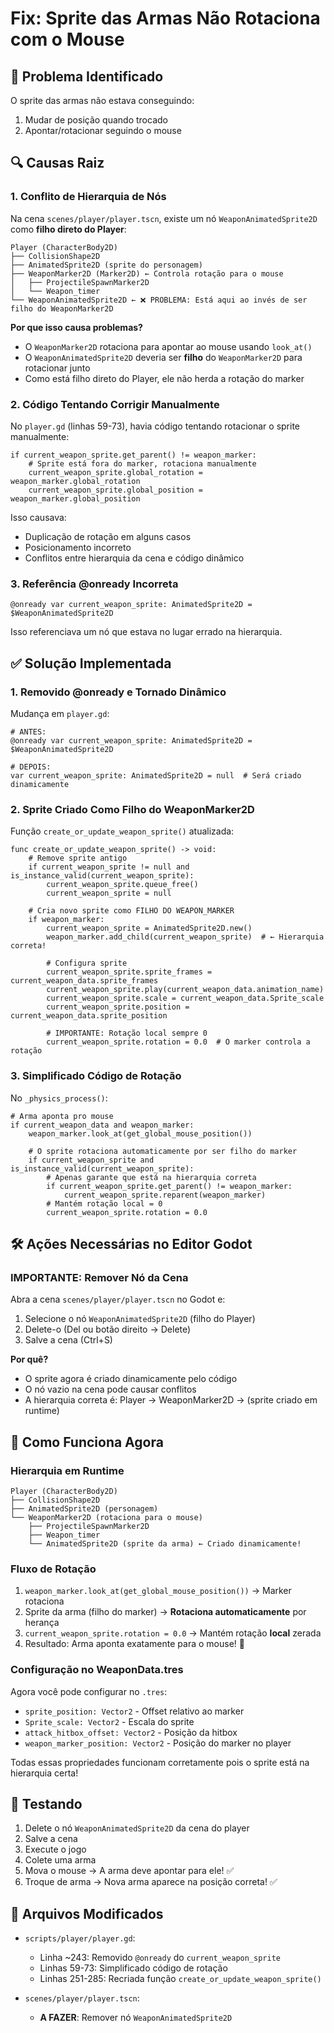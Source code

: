 # Fix: Sprite das Armas Não Rotaciona com o Mouse

## 🐛 Problema Identificado

O sprite das armas não estava conseguindo:
1. Mudar de posição quando trocado
2. Apontar/rotacionar seguindo o mouse

## 🔍 Causas Raiz

### 1. **Conflito de Hierarquia de Nós**
Na cena `scenes/player/player.tscn`, existe um nó `WeaponAnimatedSprite2D` como **filho direto do Player**:
```
Player (CharacterBody2D)
├── CollisionShape2D
├── AnimatedSprite2D (sprite do personagem)
├── WeaponMarker2D (Marker2D) ← Controla rotação para o mouse
│   ├── ProjectileSpawnMarker2D
│   └── Weapon_timer
└── WeaponAnimatedSprite2D ← ❌ PROBLEMA: Está aqui ao invés de ser filho do WeaponMarker2D
```

**Por que isso causa problemas?**
- O `WeaponMarker2D` rotaciona para apontar ao mouse usando `look_at()`
- O `WeaponAnimatedSprite2D` deveria ser **filho** do `WeaponMarker2D` para rotacionar junto
- Como está filho direto do Player, ele não herda a rotação do marker

### 2. **Código Tentando Corrigir Manualmente**
No `player.gd` (linhas 59-73), havia código tentando rotacionar o sprite manualmente:
```gdscript
if current_weapon_sprite.get_parent() != weapon_marker:
    # Sprite está fora do marker, rotaciona manualmente
    current_weapon_sprite.global_rotation = weapon_marker.global_rotation
    current_weapon_sprite.global_position = weapon_marker.global_position
```

Isso causava:
- Duplicação de rotação em alguns casos
- Posicionamento incorreto
- Conflitos entre hierarquia da cena e código dinâmico

### 3. **Referência @onready Incorreta**
```gdscript
@onready var current_weapon_sprite: AnimatedSprite2D = $WeaponAnimatedSprite2D
```

Isso referenciava um nó que estava no lugar errado na hierarquia.

## ✅ Solução Implementada

### 1. **Removido @onready e Tornado Dinâmico**
Mudança em `player.gd`:
```gdscript
# ANTES:
@onready var current_weapon_sprite: AnimatedSprite2D = $WeaponAnimatedSprite2D

# DEPOIS:
var current_weapon_sprite: AnimatedSprite2D = null  # Será criado dinamicamente
```

### 2. **Sprite Criado Como Filho do WeaponMarker2D**
Função `create_or_update_weapon_sprite()` atualizada:
```gdscript
func create_or_update_weapon_sprite() -> void:
    # Remove sprite antigo
    if current_weapon_sprite != null and is_instance_valid(current_weapon_sprite):
        current_weapon_sprite.queue_free()
        current_weapon_sprite = null
    
    # Cria novo sprite como FILHO DO WEAPON_MARKER
    if weapon_marker:
        current_weapon_sprite = AnimatedSprite2D.new()
        weapon_marker.add_child(current_weapon_sprite)  # ← Hierarquia correta!
        
        # Configura sprite
        current_weapon_sprite.sprite_frames = current_weapon_data.sprite_frames
        current_weapon_sprite.play(current_weapon_data.animation_name)
        current_weapon_sprite.scale = current_weapon_data.Sprite_scale
        current_weapon_sprite.position = current_weapon_data.sprite_position
        
        # IMPORTANTE: Rotação local sempre 0
        current_weapon_sprite.rotation = 0.0  # O marker controla a rotação
```

### 3. **Simplificado Código de Rotação**
No `_physics_process()`:
```gdscript
# Arma aponta pro mouse
if current_weapon_data and weapon_marker:
    weapon_marker.look_at(get_global_mouse_position())
    
    # O sprite rotaciona automaticamente por ser filho do marker
    if current_weapon_sprite and is_instance_valid(current_weapon_sprite):
        # Apenas garante que está na hierarquia correta
        if current_weapon_sprite.get_parent() != weapon_marker:
            current_weapon_sprite.reparent(weapon_marker)
        # Mantém rotação local = 0
        current_weapon_sprite.rotation = 0.0
```

## 🛠️ Ações Necessárias no Editor Godot

### **IMPORTANTE: Remover Nó da Cena**

Abra a cena `scenes/player/player.tscn` no Godot e:

1. Selecione o nó `WeaponAnimatedSprite2D` (filho do Player)
2. Delete-o (Del ou botão direito → Delete)
3. Salve a cena (Ctrl+S)

**Por quê?**
- O sprite agora é criado dinamicamente pelo código
- O nó vazio na cena pode causar conflitos
- A hierarquia correta é: Player → WeaponMarker2D → (sprite criado em runtime)

## 🎯 Como Funciona Agora

### **Hierarquia em Runtime**
```
Player (CharacterBody2D)
├── CollisionShape2D
├── AnimatedSprite2D (personagem)
└── WeaponMarker2D (rotaciona para o mouse)
    ├── ProjectileSpawnMarker2D
    ├── Weapon_timer
    └── AnimatedSprite2D (sprite da arma) ← Criado dinamicamente!
```

### **Fluxo de Rotação**
1. `weapon_marker.look_at(get_global_mouse_position())` → Marker rotaciona
2. Sprite da arma (filho do marker) → **Rotaciona automaticamente** por herança
3. `current_weapon_sprite.rotation = 0.0` → Mantém rotação **local** zerada
4. Resultado: Arma aponta exatamente para o mouse! 🎯

### **Configuração no WeaponData.tres**
Agora você pode configurar no `.tres`:
- `sprite_position: Vector2` - Offset relativo ao marker
- `Sprite_scale: Vector2` - Escala do sprite
- `attack_hitbox_offset: Vector2` - Posição da hitbox
- `weapon_marker_position: Vector2` - Posição do marker no player

Todas essas propriedades funcionam corretamente pois o sprite está na hierarquia certa!

## 🧪 Testando

1. Delete o nó `WeaponAnimatedSprite2D` da cena do player
2. Salve a cena
3. Execute o jogo
4. Colete uma arma
5. Mova o mouse → A arma deve apontar para ele! ✅
6. Troque de arma → Nova arma aparece na posição correta! ✅

## 📝 Arquivos Modificados

- `scripts/player/player.gd`:
  - Linha ~243: Removido `@onready` do `current_weapon_sprite`
  - Linhas 59-73: Simplificado código de rotação
  - Linhas 251-285: Recriada função `create_or_update_weapon_sprite()`

- `scenes/player/player.tscn`:
  - **A FAZER**: Remover nó `WeaponAnimatedSprite2D`
